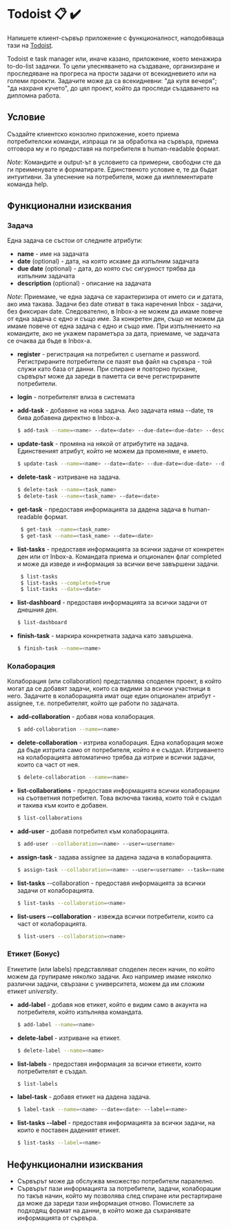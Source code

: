 # Todoist :clipboard: :heavy_check_mark:
 
Напишете клиент-сървър приложение с функционалност, наподобяваща тази на [Todoist](https://www.todoist.com/).

Todoist e task manager или, иначе казано, приложение, което менажира to-do-list задачки. То цели улесняването на създаване, организиране и проследяване на прогреса на прости задачи от всекидневието или на големи проекти. Задачите може да са всекидневни: "да купя вечеря"; "да нахраня кучето", до цял проект, който да проследи създаването на дипломна работа.

## Условие

Създайте клиентско конзолно приложение, което приема потребителски команди, изпраща ги за обработка на сървъра, приема отговора му и го предоставя на потребителя в human-readable формат.

*Note*: Командите и output-ът в условието са примерни, свободни сте да ги преименувате и форматирате. Единственото условие е, те да бъдат интуитивни. За улеснение на потребителя, може да имплементирате команда help.

## Функционални изисквания

### Задача
Една задача се състои от следните атрибути:
  - **name** - име на задачата
  - **date** (optional) - дата, на която искаме да изпълним задачата 
  - **due date** (optional) - дата, до която със сигурност трябва да изпълним задачата
  - **description** (optional) - описание на задачата

*Note*: Приемаме, че една задача се характеризира от името си и датата, ако има такава. Задачи без date отиват в така наречения Inbox - задачи, без фиксиран date. Следователно, в Inbox-а не можем да имаме повече от една задача с едно и също име. За конкретен ден, също не можем да имаме повече от една задача с едно и също име. При изпълнението на командите, ако не укажем параметъра за дата, приемаме, че задачата се очаква да бъде в Inbox-a.

- **register** - регистрация на потребител с username и password. Регистрираните потребители се пазят във файл на сървъра - той служи като база от данни. При спиране и повторно пускане, сървърът може да зареди в паметта си вече регистрираните потребители.

- **login** - потребителят влиза в системата

- **add-task** - добавяне на нова задача. Ако задачата няма --date, тя бива добавена директно в Inbox-а.
    ```bash
    $ add-task --name=<name> --date=<date> --due-date=<due-date> --description=<description>
    ```
- **update-task** - промяна на някой от атрибутите на задача. Единственият атрибут, който не можем да променяме, е името.
    ```bash
    $ update-task --name=<name> --date=<date> --due-date=<due-date> --description=<description>
    ```
- **delete-task** - изтриване на задача.
    ```bash
    $ delete-task --name=<task_name> 
    $ delete-task --name=<task_name> --date=<date> 
    ```
    
 - **get-task** - предоставя информацията за дадена задача в human-readable формат.
   ```bash
    $ get-task --name=<task_name> 
    $ get-task --name=<task_name> --date=<date> 
    ```
 - **list-tasks** - предоставя информацията за всички задачи от конкретен ден или от Inbox-a. Командата приема и опционален флаг completed и може да изведе и информация за всички вече завършени задачи.
   ```bash
    $ list-tasks 
    $ list-tasks --completed=true
    $ list-tasks --date=<date>
    ```
- **list-dashboard** - предоставя информацията за всички задачи от днешния ден.
    ```bash
    $ list-dashboard 
    ```
- **finish-task** - маркира конкретната задача като завършена.
    ```bash
    $ finish-task --name=<name> 
    ```

### Колаборация
Колаборация (или collaboration) представлява споделен проект, в който могат да се добавят задачи, които са видими за всички участници в него. Задачите в колаборацията имат още един опционален атрибут - assignee, т.е. потребителят, който ще работи по задачата.

 - **add-collaboration** - добавя нова колаборация.
    ```bash
    $ add-collaboration --name=<name> 
    ```
 - **delete-collaboration** - изтрива колаборация. Една колаборация може да бъде изтрита само от потребителя, който я е създал. Изтриването на колаборацията автоматично трябва да изтрие и всички задачи, които са част от нея.
    ```bash
    $ delete-collaboration --name=<name> 
    ```
 - **list-collaborations** - предоставя информацията всички колаборации на съответния потребител. Това включва такива, които той е създал и такива към които е добавен.
    ```bash
    $ list-collaborations
    ```
 - **add-user** - добавя потребител към колаборацията. 
    ```bash
    $ add-user --collaboration=<name> --user=<username>
    ```
 - **assign-task** - задава assignee за дадена задача в колаборацията. 
    ```bash
    $ assign-task --collaboration=<name> --user=<username> --task=<name>
    ```
 - **list-tasks** --collaboration - предоставя информацията за всички задачи от колаборацията. 
    ```bash
    $ list-tasks --collaboration=<name>
    ```
 - **list-users --collaboration** - извежда всички потребители, които са част от колаборацията.
    ```bash
    $ list-users --collaboration=<name>
    ```

### Етикет (Бонус)

Етикетите (или labels) представляват споделен лесен начин, по който можем да групираме няколко задачи. Ако например имаме няколко различни задачи, свързани с университета, можем да им сложим етикет *university*.

- **add-label** - добавя нов етикет, който е видим само в акаунта на потребителя, който изпълнява командата.
    ```bash
    $ add-label --name=<name>
    ```
- **delete-label** - изтриване на етикет.
    ```bash
    $ delete-label --name=<name>
    ```
- **list-labels** - предоставя информация за всички етикети, които потребителят е създал.
    ```bash
    $ list-labels 
    ```
- **label-task** - добавя етикет на дадена задача.
    ```bash
    $ label-task --name=<name> --date=<date> --label=<name>
    ```
 - **list-tasks --label** - предоставя информацията за всички задачи, на които е поставен даденият етикет.
    ```bash
    $ list-tasks --label=<name>
    ```   

## Нефункционални изисквания

- Сървърът може да обслужва множество потребители паралелно.
- Сървърът пази информацията за потребители, задачи, колаборации по такъв начин, който му позволява след спиране или рестартиране да може да зареди тази информация отново. Помислете за подходящ формат на данни, в който може да съхранявате информацията от сървъра.

